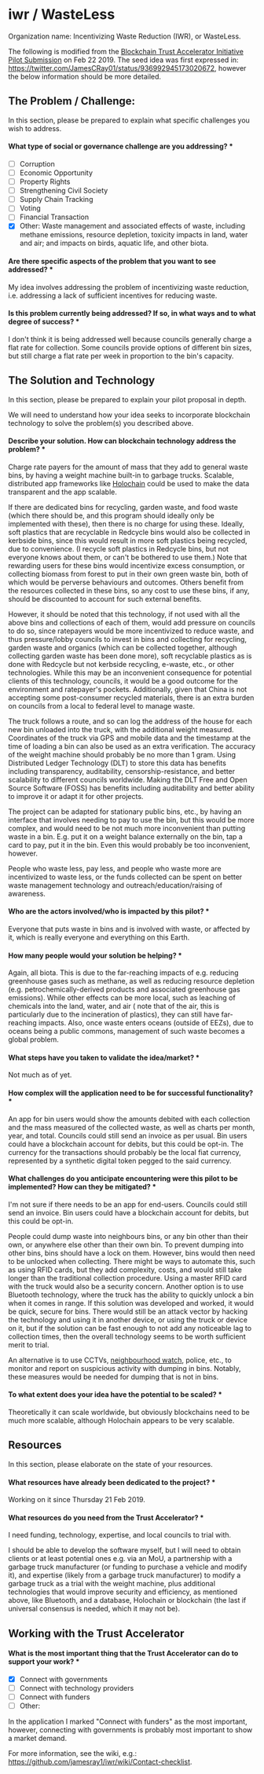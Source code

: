 # iwr / WasteLess
Organization name: Incentivizing Waste Reduction (IWR), or WasteLess.

The following is modified from the 
[Blockchain Trust Accelerator Initiative Pilot Submission](
https://github.com/jamesray1/iwr/blob/master/intro-and-join-trust-accelerator-application.md)
on
Feb 22 2019. The seed idea was first expressed in:
https://twitter.com/JamesCRay01/status/936992945173020672, however the below information
should be more detailed.

## The Problem / Challenge:

In this section, please be prepared to explain what specific challenges you
wish to address.

#### What type of social or governance challenge are you addressing? *
- [ ] Corruption
- [ ] Economic Opportunity
- [ ] Property Rights
- [ ] Strengthening Civil Society
- [ ] Supply Chain Tracking
- [ ] Voting
- [ ] Financial Transaction
- [x] Other: Waste management and associated effects of waste, including
methane emissions, resource depletion, toxicity impacts in land, water and air;
and impacts on birds, aquatic life,
and other biota.

#### Are there specific aspects of the problem that you want to see addressed? *

My idea involves addressing the problem of incentivizing waste reduction,
i.e. addressing a lack of sufficient incentives for reducing waste.

#### Is this problem currently being addressed? If so, in what ways and to what degree of success? *

I don't think it is being addressed well because councils generally charge a
flat rate for collection. Some councils provide options of different bin
sizes, but still charge a flat rate per week in proportion to the bin's
capacity.

## The Solution and Technology

In this section, please be prepared to explain your pilot proposal in depth.

We will need to understand how your idea seeks to incorporate blockchain
technology to solve the problem(s) you described above.

#### Describe your solution. How can blockchain technology address the problem? *
Charge rate payers for the amount of mass that they add to general waste bins, by
having a weight machine built-in to garbage trucks. Scalable, distributed app frameworks 
like [Holochain](https://holochain.org) could be used to make the data transparent
and the app scalable.

If there are dedicated bins for recycling, garden waste, and food waste (which
there should be, and this program should ideally only be implemented with
these), then there is no charge for using these. Ideally, soft plastics that
are recyclable in Redcycle bins would also be collected in kerbside bins,
since this would result in more soft plastics being recycled, due to convenience.
(I recycle soft plastics in Redcycle bins, but not everyone knows about them,
or can't be bothered to use them.) Note that rewarding users for
these bins would incentivize excess consumption,
or collecting biomass from forest to put in their own green waste bin,
both of which would be perverse behaviours and outcomes.
Others benefit from
the resources collected in these bins, so any cost to use these bins, if any,
should be discounted to account for such external benefits.

However, it should be noted that this technology, if not used with all the
above bins and collections of each of them, would add pressure on councils
to do so, since ratepayers would be more incentivized to reduce waste,
and thus pressure/lobby councils to invest in bins and collecting for
recycling, garden waste and organics (which can be collected together,
although collecting garden waste has been done more), soft recyclable
plastics as is done with Redcycle but not kerbside recycling, e-waste,
etc., or other technologies. While this may be an inconvenient consequence
for potential clients of this technology, councils, it would be a good
outcome for the environment and ratepayer's pockets. Additionally,
given that China is not accepting some post-consumer recycled materials,
there is an extra burden on councils from a local to federal level to
manage waste.

The truck follows a route,
and so can log the address of the house for each new bin unloaded into the
truck, with the additional weight measured. Coordinates of the truck via
GPS and mobile data
and the timestamp at the time of loading a bin 
can also be
used as an extra verification. The accuracy of the weight machine
should probably be no more than 1 gram. Using Distributed Ledger Technology (DLT)
to store this data has
benefits including transparency, auditability, censorship-resistance, and
better scalability to different councils worldwide. Making the DLT 
Free and Open Source Software (FOSS) has
benefits including auditability and better ability to improve it or adapt it
for other projects. 

The project can be adapted for stationary public bins, etc., by having an
interface that involves needing to pay to use the bin, but this would be more
complex, and would need to be not much more inconvenient than putting waste in
a bin. E.g. put it on a weight balance externally on the bin, tap a card to
pay, put it in the bin. Even this would probably be too inconvenient, however.

People who waste less, pay less, and people who waste more are incentivized to
waste less, or the funds collected can be spent on better waste management
technology and outreach/education/raising of awareness.

#### Who are the actors involved/who is impacted by this pilot? *
Everyone that puts waste in bins and is involved with waste,
or affected by it, which is really everyone and everything on this
Earth.

#### How many people would your solution be helping? *

Again, all biota. This is due to the far-reaching impacts of e.g.
reducing greenhouse gases such as methane, as well as reducing
resource depletion (e.g. petrochemically-derived products and associated
greenhouse gas emissions). While other effects can be more local,
such as leaching of chemicals into the land, water, and air (
note that of the air, this is
particularly due to the incineration of plastics), they can still
have far-reaching impacts. Also, once waste enters oceans (outside of
EEZs), due to
oceans being a public commons, management of such waste becomes
a global problem.

#### What steps have you taken to validate the idea/market? *

Not much as of yet.

#### How complex will the application need to be for successful functionality? *

An app for bin users would show the amounts debited with 
each collection and the mass measured of the collected waste,
as well as charts per month, year, and total.
Councils could still send an invoice as per usual.
Bin users could have a blockchain account for debits, but
this could be opt-in. The currency for the transactions
should probably be the local fiat currency, represented by
a synthetic digital token pegged to the said currency.

#### What challenges do you anticipate encountering were this pilot to be implemented? How can they be mitigated? *

I'm not sure if there needs to be an app for end-users. Councils could still
send an invoice. Bin users could have a blockchain account for debits, but
this could be opt-in.

People could dump waste into neighbours bins, or any bin other than their own,
or anywhere else other than
their own bin. To prevent dumping into other bins, bins should have a lock
on them. However, bins would then need to be unlocked when collecting.
There might be ways to automate this, such as using RFID cards, but they add
complexity, costs, and would still take longer than the traditional
collection procedure. Using a master RFID card with the truck would also
be a security concern. Another option is to use Bluetooth technology,
where the truck has the ability to quickly unlock a bin when it comes in range.
If this solution was developed and worked, it would be quick, secure for bins.
There would still be an attack vector by hacking the technology and using it
in another device, or using the truck or device on it, but if the solution
can be fast enough to not add any noticeable lag to collection times,
then the overall technology seems to be worth sufficient merit to trial.

An alternative is to use CCTVs, [neighbourhood watch](
https://en.wikipedia.org/wiki/Neighborhood_watch), police, etc.,
to monitor and report on suspicious activity with dumping in bins.
Notably, these measures would be needed for dumping that is not in
bins.

#### To what extent does your idea have the potential to be scaled? *

Theoretically it can scale worldwide, but obviously blockchains need to be
much more scalable, although Holochain appears to be very scalable.

## Resources
In this section, please elaborate on the state of your resources.

#### What resources have already been dedicated to the project? *

Working on it since Thursday 21 Feb 2019.

#### What resources do you need from the Trust Accelerator? *

I need funding, technology, expertise, and local councils to trial with.

I should be able to develop the software myself, but I will need to obtain clients
or at least potential ones e.g. via an MoU, a partnership with a garbage truck
manufacturer (or funding to purchase a vehicle and modify it), and
expertise (likely from a garbage truck manufacturer) to modify a garbage truck
as a trial with the weight machine, plus additional technologies that would
improve security and efficiency, as mentioned above, like Bluetooth, and a
database, Holochain or blockchain (the last if universal consensus is needed,
which it may not be).

## Working with the Trust Accelerator
#### What is the most important thing that the Trust Accelerator can do to support your work? *

- [x] Connect with governments
- [ ] Connect with technology providers
- [ ] Connect with funders
- [ ] Other:

In the application I marked "Connect with funders" as the most important,
however, connecting with governments is probably most important to show
a market demand.

For more information, see the wiki, e.g.: https://github.com/jamesray1/iwr/wiki/Contact-checklist.
